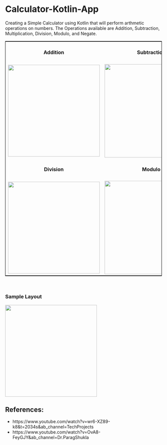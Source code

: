 # Calculator-Kotlin-App
Creating a Simple Calculator using Kotlin that will perform arthmetic operations on numbers.
The Operations available are Addition, Subtraction, Multiplication, Division, Modulo, and Negate.

<table style="border:1px solid black;margin-left:auto;margin-right:auto;">
  <tr>
    <td align="center"><h4>Addition</h4></td>
    <td align="center"><h4>Subtraction</h4></td>
    <td align="center"><h4>Multiplication</h4></td>
  </tr>
  <tr>
    <td><img src="https://user-images.githubusercontent.com/76563020/162429046-f19acf50-90ca-4849-adbf-7aeea6614ea4.png"  width="295"></td>
    <td><img src="https://user-images.githubusercontent.com/76563020/162429274-1e4f27dd-e4ac-42c3-aec9-1f16bd5a8108.png"  width="300"></td>
    <td><img src="https://user-images.githubusercontent.com/76563020/162429401-57b81241-c516-42cc-b231-6077ce1ebed7.png"  width="295"></td>
  </tr>
   <tr>
    <td align="center"><h4>Division</h4></td>
    <td align="center"><h4>Modulo</h4></td>
    <td align="center"><h4>Negate</h4></td>
  </tr>
  <tr>
    <td><img src="https://user-images.githubusercontent.com/76563020/162429556-4548a12f-5664-42fc-9313-0f34c711596d.png"  width="295"></td>
    <td><img src="https://user-images.githubusercontent.com/76563020/162429666-77abbbf0-87ae-491b-b2dc-08b8fe940e94.png"  width="300"></td>
    <td><img src="https://user-images.githubusercontent.com/76563020/162429803-e653233d-46b7-47cb-954a-1968deef2529.png"  width="300"></td>
  </tr>
</table>

<br>
<h3>Sample Layout</h3>
<img src="https://user-images.githubusercontent.com/76563020/162428428-9c8e2e51-d924-4719-a74b-2432249c4bde.png"  width="295">
<br>

<h2>References:</h2>
<ul>
  <li>https://www.youtube.com/watch?v=wr6-XZ89-k8&t=2034s&ab_channel=TechProjects</li>
  <li>https://www.youtube.com/watch?v=OvA8-FeyGJY&ab_channel=Dr.ParagShukla</li>
</ul>
